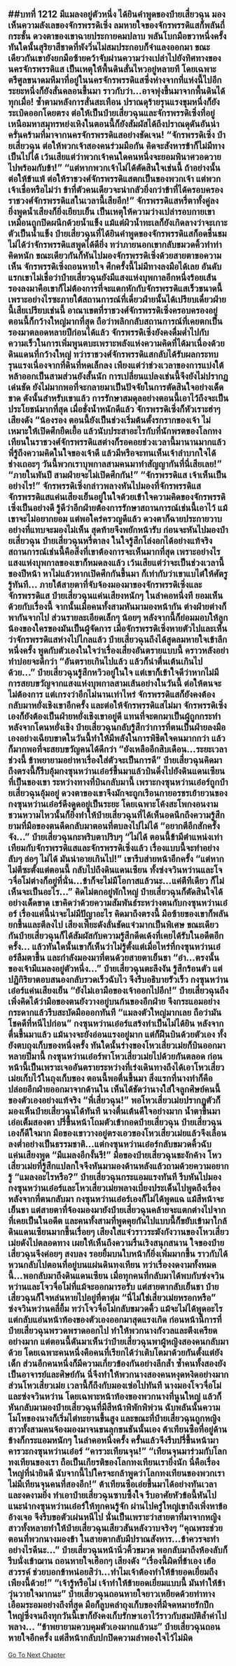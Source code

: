 ##บทที่ 1212 มีแมลงอยู่ตัวหนึ่ง
ได้ยินคำพูดของป๋ายเสี่ยวฉุน มองเห็นความลังเลของจักรพรรดิเซิ่ง ลมหายใจของจักรพรรดิแสก็พลันถี่กระชั้น ดวงตาของเขาฉายประกายคมปลาบ พลันโบกมือขวาหนึ่งครั้ง ทันใดนั้นสุริยาสีชาดที่พังวิ่นไม่สมประกอบก็จำแลงออกมา
ขณะเดียวกันเขายังยกมือซ้ายคว้าจับผ่านความว่างเปล่าไปยังทิศทางของนครจักรพรรดิแส เป็นเหตุให้พื้นดินสั่นไหวอยู่หลายที โดยเฉพาะตรีศูลขนาดมหึมาที่อยู่ในนครจักรพรรดิแสซึ่งห่างจากที่แห่งนี้ไปอีกระยะหนึ่งก็ยังสั่นคลอนขึ้นมา ราวกับว่า...อาจพุ่งขึ้นมาจากพื้นดินได้ทุกเมื่อ!
ซ้ำตามหลังการสั่นสะเทือน ปราณดุร้ายรุนแรงขุมหนึ่งก็ยังระเบิดออกโดยตรง ต่อให้เป็นป๋ายเสี่ยวฉุนและจักรพรรดิเซิ่งที่อยู่เหนือมหาสมุทรหย่งเหิงในตอนนี้ก็ยังสัมผัสได้ถึงปราณดุดันอันน่าครั่นคร้ามที่มาจากนครจักรพรรดิแสอย่างชัดเจน!
“จักรพรรดิเซิ่ง ป๋ายเสี่ยวฉุน ต่อให้พวกเจ้าสองคนร่วมมือกัน คิดจะสังหารข้าก็ไม่มีทางเป็นไปได้ เว้นเสียแต่ว่าพวกเจ้าคนใดคนหนึ่งจะยอมพินาศวอดวายไปพร้อมกับข้า!”
“แต่หากพวกเจ้าไม่ได้ตัดสินใจเช่นนี้ ถ้าอย่างนั้นต่อให้ข้าแพ้ ต่อให้ราชวงศ์จักรพรรดิแสตกเป็นของพวกเจ้า แต่พวกเจ้าเชื่อหรือไม่ว่า ข้าที่ตัวคนเดียวจะน่ากลัวยิ่งกว่าข้าที่ได้ครอบครองราชวงศ์จักรพรรดิแสในเวลานี้เสียอีก!” จักรพรรดิแสหรี่ตาทั้งคู่ลง ยิ่งพูดน้ำเสียงก็ยิ่งเยียบเย็น เป็นเหตุให้ความว่างเปล่ารอบกายเขาเหมือนถูกปิดผนึกด้วยน้ำแข็ง แม้แต่ผิวน้ำทะเลก็ยังเกิดลางว่าจะเกาะตัวเป็นน้ำแข็ง
ป๋ายเสี่ยวฉุนที่ได้ยินคำพูดของจักรพรรดิแสก็อดชื่นชมไม่ได้ว่าจักรพรรดิแสพูดได้ดียิ่ง ทว่าภายนอกเขากลับขมวดคิ้วทำท่าคิดหนัก ขณะเดียวกันก็หันไปมองจักรพรรดิเซิ่งด้วยสายตาขอความเห็น
จักรพรรดิเซิ่งถอนหายใจ ศึกครั้งนี้ไม่มีทางลงมือได้เลย อันดับแรกเขาไม่เชื่อว่าป๋ายเสี่ยวฉุนยังมีแสงแห่งบุพกาลอีกหนึ่งร้อยเส้น รองลงมาคือเขาก็ไม่ต้องการที่จะแตกหักกับจักรพรรดิแสเร็วขนาดนี้
เพราะอย่างไรซะภายใต้สถานการณ์ที่เดี๋ยวฝ่ายนั้นได้เปรียบเดี๋ยวฝ่ายนี้เสียเปรียบเช่นนี้ อาณาเขตที่ราชวงศ์จักรพรรดิเซิ่งครอบครองอยู่ตอนนี้ก็กว้างใหญ่มากที่สุด ถือว่าพลิกกลับสถานการณ์ที่เคยตกเป็นรองมาตลอดหลายปีก่อนได้แล้ว จักรพรรดิเซิ่งยังคงดื่มด่ำไปกับความเร็วในการเพิ่มพูนตบะเพราะพลังแห่งความคิดที่ได้มาเนื่องด้วยดินแดนที่กว้างใหญ่ ทว่าราชวงศ์จักรพรรดิแสกลับได้รับผลกระทบรุนแรงเนื่องจากที่ดินที่หดเล็กลง เพียงแต่ว่าช่วงเวลาของการแบ่งใต้หล้าออกเป็นสามส่วนยังสั้นนัก การเปลี่ยนแปลงเช่นนี้จึงยังไม่ปรากฏเด่นชัด ยังไม่มากพอที่จะกลายมาเป็นปัจจัยในการตัดสินใจอย่างเด็ดขาด
ดังนั้นสำหรับเขาแล้ว การรักษาสมดุลอย่างตอนนี้เอาไว้ถึงจะเป็นประโยชน์มากที่สุด เมื่อชั่งน้ำหนักดีแล้ว จักรพรรดิเซิ่งก็หัวเราะฮ่าๆ เสียงดัง
“น้องรอง ตอนนี้ยังเป็นช่วงเริ่มต้นตั้งรกรากของเจ้า ไม่เหมาะให้เปิดศึกยืดเยื้อ แล้วนับประสาอะไรกับที่นักพรตของโลกทงเทียนในราชวงศ์จักรพรรดิแสต่างก็รอคอยช่วงเวลานี้มานานมากแล้ว พี่รู้ถึงความคิดในใจของเจ้าดี แล้วมีหรือจะทนเห็นเจ้าลำบากใจได้ ช่างเถอะๆ วันนี้พวกเราบุพกาลสามคนมาทำสัญญากันที่นี่เสียเลย!”
“ภายในพันปี สามฝ่ายจะไม่เปิดศึกกัน!”
“จักรพรรดิแส เจ้าเห็นเป็นอย่างไร!” จักรพรรดิเซิ่งกล่าวพลางหันไปมองที่จักรพรรดิแส
จักรพรรดิแสแค่นเสียงเย็นอยู่ในใจด้วยเข้าใจความคิดของจักรพรรดิเซิ่งเป็นอย่างดี รู้ดีว่าอีกฝ่ายต้องการรักษาสถานการณ์เช่นนี้เอาไว้ แม้เขาจะไม่อยากยอม แต่พอใคร่ครวญดีแล้ว ดวงตาก็ฉายประกายวาบอย่างที่แทบจะมองไม่เห็น สุดท้ายจึงพยักหน้ารับ ก่อนจะหันไปมองป๋ายเสี่ยวฉุน
ป๋ายเสี่ยวฉุนหรี่ตาลง ในใจรู้สึกโล่งอกได้อย่างแท้จริง สถานการณ์เช่นนี้คือสิ่งที่เขาต้องการจะเห็นมากที่สุด เพราะอย่างไรแสงแห่งบุพกาลของเขาก็หมดลงแล้ว เว้นเสียแต่ว่าจะเป็นช่วงเวลานี้ของปีหน้า หาไม่แล้วหากเปิดศึกกันขึ้นมา ก็เท่ากับว่าเขาแบไต๋ให้ศัตรูรู้ทันที...
ภายใต้สายตาที่จับจ้องมองมาของจักรพรรดิเซิ่งและจักรพรรดิแส ป๋ายเสี่ยวฉุนแค่นเสียงหนักๆ ในลำคอหนึ่งที ยอมเห็นด้วยกับเรื่องนี้ จากนั้นเมื่อคนทั้งสามหันมามองหน้ากัน ต่างฝ่ายต่างก็พากันจากไป ส่วนรายละเอียดเล็กๆ น้อยๆ หลังจากนี้ก็ย่อมมอบให้ลูกน้องของใครของมันเป็นผู้จัดการ
เมื่อจักรพรรดิเซิ่งหายตัวไปและเห็นว่าจักรพรรดิแสห่างไปไกลแล้ว ป๋ายเสี่ยวฉุนถึงได้สูดลมหายใจเข้าลึกหนึ่งครั้ง พูดกับตัวเองในใจว่าเรื่องเสี่ยงอันตรายแบบนี้ คราวหลังอย่าทำบ่อยจะดีกว่า
“อันตรายเกินไปแล้ว แล้วก็น่าตื่นเต้นเกินไปด้วย...” ป๋ายเสี่ยวฉุนรู้สึกหวิวอยู่ในใจ แต่เขาก็เข้าใจดีว่าหากไม่มีการสยบขวัญจากแสงแห่งบุพกาลสามเส้นอย่างในวันนี้ ต่อให้ตนจะไม่ต้องการ แต่เกรงว่าอีกไม่นานเท่าไหร่ จักรพรรดิแสก็ยังคงต้องกลับมาหยั่งเชิงเขาอีกครั้ง
และต่อให้จักรพรรดิแสไม่มา จักรพรรดิเซิ่งเองก็ยังต้องเป็นฝ่ายหยั่งเชิงเขาอยู่ดี แทนที่จะตกมาเป็นผู้ถูกกระทำหลังจากโดนหยั่งเชิง ป๋ายเสี่ยวฉุนกลับรู้สึกว่าการที่ตนเป็นฝ่ายลงมือเองอย่างเฉียบขาดในวันนี้ทำให้มีพลังในการพิชิตใจคนมากกว่า แล้วก็มากพอที่จะสยบขวัญคนได้ดีกว่า
“ยังเหลืออีกสิบเดือน...ระยะเวลาช่วงนี้ ข้าพยายามอย่าหาเรื่องใส่ตัวจะเป็นการดี” ป๋ายเสี่ยวฉุนคิดมาถึงตรงนี้ก็รีบอุ้มกงซุนหว่านเอ๋อร์ขึ้นมาแล้วบินดิ่งไปยังดินแดนเซียนที่เป็นของเขา
ระหว่างทางที่บินกลับมานี้ เพราะกงซุนหว่านเอ๋อร์ถูกป๋ายเสี่ยวฉุนอุ้มอยู่ ดวงตาของเขาจึงมักจะถูกเรือนกายอรชรเย้ายวนของกงซุนหว่านเอ๋อร์ดึงดูดอยู่เป็นระยะ โดยเฉพาะโค้งสะโพกงอนงามชวนหวามไหวนั้นก็ยิ่งทำให้ป๋ายเสี่ยวฉุนที่ได้เห็นอดนึกถึงความรู้สึกยามที่มือของตนดีดกลับมาตอนที่ตบลงไปไม่ได้
“อยากตีอีกสักครั้งจัง...” ป๋ายเสี่ยวฉุนกะพริบตาปริบๆ
“ไม่ได้ ตอนนี้ข้ามีตำแหน่งเท่าเทียมกับจักรพรรดิแสและจักรพรรดิเซิ่งแล้ว เรื่องแบบนี้จะทำอย่างลับๆ ล่อๆ ไม่ได้ มันน่าอายเกินไป!” เขารีบส่ายหน้าอีกครั้ง
“แต่หากไม่ตีซะตั้งแต่ตอนนี้ กลับไปถึงดินแดนเซียน ทั้งซ่งจวินหว่านและโจวจื่อโม่ต่างก็อยู่ที่นั่น...ข้าก็จะไม่มีโอกาสแล้วนะ...แค่ตีทีเดียว ก็ไม่เห็นจะเป็นอะไร...” คิดไม่ตกอยู่พักใหญ่ ป๋ายเสี่ยวฉุนก็ตัดสินใจได้อย่างเด็ดขาด เขาคิดว่าด้วยความสัมพันธ์ระหว่างตนกับกงซุนหว่านเอ๋อร์ เรื่องแค่นี้น่าจะไม่มีปัญาอะไร
คิดมาถึงตรงนี้ มือซ้ายของเขาก็พลันยกขึ้นและตีลงไป เสียงเพี๊ยะดังลั่นชัดแจ๋วมากเป็นพิเศษ ขณะเดียวกันป๋ายเสี่ยวฉุนก็ได้สัมผัสกับความรู้สึกดีดเด้งที่เคยได้รับในอดีตอีกครั้ง... แล้วทันใดนั้นเขาก็เห็นว่าไม่รู้ตั้งแต่เมื่อไหร่ที่กงซุนหว่านเอ๋อร์ลืมตาขึ้น และกำลังมองมาที่ตนด้วยสายตาเย็นชา
“อ๋า...ตรงนั้นของเจ้ามีแมลงอยู่ตัวหนึ่ง...” ป๋ายเสี่ยวฉุนตะลึงงัน รู้สึกร้อนตัว แต่ปฏิกิริยาตอบสนองกลับรวดเร็วฉับไว จึงรีบอธิบายรัวเร็ว
กงซุนหว่านเอ๋อร์แค่นเสียงเย็น
“ยังไม่เอามือของเจ้าออกไปอีก!”
ป๋ายเสี่ยวฉุนถึงเพิ่งคิดได้ว่ามือของตนยังวางอยู่บนก้นของอีกฝ่าย จึงกระแอมอย่างกระดากแล้วรีบสะบัดมือออกทันที
“แมลงตัวใหญ่มากเลย ถือว่ามันโชคดีที่หนีไปก่อน”
กงซุนหว่านเอ๋อร์แสร้งทำเป็นไม่ได้ยิน หลังจากตื่นขึ้นมาแล้ว แม้นางจะยังอ่อนแรงอยู่มาก แต่ก็ฝืนบินด้วยตัวเอง ทั้งยังตบถุงเก็บของหนึ่งครั้ง ทันใดนั้นร่างของโหวเสี่ยวเม่ยก็บินออกมา
หลายปีมานี้ กงซุนหว่านเอ๋อร์พาโหวเสี่ยวเม่ยไปด้วยกันตลอด ก่อนหน้านี้เป็นเพราะเจออันตรายระหว่างที่เร่งเดินทางถึงได้เอาโหวเสี่ยวเม่ยเก็บไว้ในถุงเก็บของ ตอนนี้พอตื่นขึ้นมา สิ่งแรกที่นางทำก็คือปล่อยอีกฝ่ายออกมาจากด้านใน เห็นได้ชัดว่านางใส่ใจลูกศิษย์คนนี้ของตัวเองอย่างแท้จริง
“พี่เสี่ยวฉุน!” พอโหวเสี่ยวเม่ยปรากฏตัวก็มองเห็นป๋ายเสี่ยวฉุนได้ทันที นางตื่นเต้นดีใจอย่างมาก น้ำตาขึ้นมาเอ่อเต็มสองตา ปรี่ขึ้นหน้าโถมตัวเข้ากอดป๋ายเสี่ยวฉุน
ป๋ายเสี่ยวฉุนเองก็ดีใจมาก มือของเขาวางอยู่ตรงเอวของโหวเสี่ยวเม่ยแล้วจึงเลื่อนลงต่ำอย่างเป็นธรรมชาติ...แต่กงซุนหว่านเอ๋อร์กลับขมวดคิ้วฉับ แค่นเสียงพูด
“มีแมลงอีกงั้นรึ!”
มือของป๋ายเสี่ยวฉุนชะงักค้าง โหวเสี่ยวเม่ยที่รู้สึกแปลกใจจึงหันมามองด้านหลังแล้วถามด้วยความอยากรู้
“แมลงอะไรหรือ?”
ป๋ายเสี่ยวฉุนกระแอมแรงทันที รีบหันไปมองกงซุนหว่านเอ๋อร์และโหวเสี่ยวเม่ยพลางเบี่ยงประเด็นไปพูดถึงเรื่องหลังจากที่ตนกลับมา กงซุนหว่านเอ๋อร์เองก็ไม่ได้พูดแฉ แม้สีหน้าจะเย็นชา แต่สายตาที่จ้องมองมายังป๋ายเสี่ยวฉุนคล้ายจะแตกต่างไปจากที่เคยเป็นในอดีต
และคนทั้งสามที่พูดคุยกันไปแบบนี้ก็ขยับเข้ามาใกล้ดินแดนเซียนมากขึ้นเรื่อยๆ เสียงใสแจ๋วราวระฆังกังวานของโหวเสี่ยวเม่ยดังไปตลอดทาง เผยให้เห็นถึงความรื่นเริงสนุกสนาน ใจของป๋ายเสี่ยวฉุนจึงค่อยๆ สงบลง รอยยิ้มบนใบหน้าก็ยิ่งเพิ่มมากขึ้น ราวกับได้หวนกลับไปตอนที่อยู่บนแผ่นดินทงเทียน
ทว่าเรื่องงดงามทั้งหมดนี้...พอกลับมาถึงดินแดนเซียน เมื่อทุกคนที่กลับมาได้พบกับซ่งจวินหว่านและโจวจื่อโม่ที่แม้จะออกมารอรับ แต่สายตากลับเย็นชา ป๋ายเสี่ยวฉุนก็ใจหล่นหายไปอยู่ที่ตาตุ่ม
“นี่ไม่ใช่เสี่ยวเม่ยหรอกหรือ” ซ่งจวินหว่านคลี่ยิ้ม ทว่าโจวจื่อโม่กลับขมวดคิ้ว แม้จะไม่ได้พูดอะไร แต่กลับแอ่นหน้าท้องของตัวเองออกมาสุดแรงเกิด
ก่อนหน้านี้การที่ป๋ายเสี่ยวฉุนพรวดพราดออกไป ทำให้พวกนางกังวลและตึงเครียดอย่างมาก แต่ตอนนี้ดันมาเห็นว่าป๋ายเสี่ยวฉุนพาผู้หญิงสองคนกลับมาด้วย โดยเฉพาะคนหนึ่งคือคนที่เรียกได้ว่าเติบโตมาด้วยกันตั้งแต่ยังเด็ก ส่วนอีกคนหนึ่งก็มีความเกี่ยวข้องกันอย่างลึกล้ำ ซ้ำคนทั้งสองยังเป็นอาจารย์และศิษย์กัน นี่จึงทำให้พวกนางสองคนหงุดหงิดอย่างมาก
ส่วนโหวเสี่ยวเม่ย เวลานี้ก็ถึงกับมองเซ่อไปทันที นางมองโจวจื่อโม่และซ่งจวินหว่าน โดยเฉพาะหน้าท้องของพวกนางที่นูนใหญ่ แล้วก็หันกลับมามองป๋ายเสี่ยวฉุนที่มีสีหน้าพิพักพิพ่วน ฉับพลันนั้นความโมโหของนางก็เริ่มไต่ทะยานขึ้นสูง
และขณะที่ป๋ายเสี่ยวฉุนถูกหญิงสาวทั้งสามคนจ้องมองมาจนขนลุกขนชันนั้นเอง ต้าเทียนซือที่อยู่ด้านข้างก็กระแอมหนักๆ ในลำคอหนึ่งครั้ง ครั้นแล้วจึงรีบปรี่ขึ้นหน้ามาคารวะกงซุนหว่านเอ๋อร์
“คารวะเทียนจุน!”
“เทียนจุนมาร่วมกับโลกทงเทียนของเรา ถือเป็นเกียรติของโลกทงเทียนเรายิ่งนัก นี่คือเรื่องใหญ่ที่น่ายินดี นับจากนี้ไปใครจะกล้าพูดว่าโลกทงเทียนของพวกเราไม่มีเทียนจุนคนที่สองอีก!” ต้าเทียนซือเอ่ยขึ้นมาได้อย่างทันเวลาและงดงามยิ่ง ทำเอาป๋ายเสี่ยวฉุนซาบซึ้งใจ รีบอาศัยหัวข้อนี้หันไปแนะนำกงซุนหว่านเอ๋อร์ให้ทุกคนรู้จัก
ผ่านไปครู่ใหญ่เขาถึงเพิ่งหาข้ออ้างเจอ จึงรีบขอตัวเผ่นหนีไป นั่นเป็นเพราะว่าสายตาที่มาจากหญิงสาวทั้งหลายทำให้ป๋ายเสี่ยวฉุนเสียวสันหลังวาบจริงๆ
“คุณพระช่วย ตอนที่พวกนางมองข้า ในสายตากลับมีปราณสังหาร...ข้าควรจะทำอย่างไรดีนะ...” ป๋ายเสี่ยวฉุนหน้านิ่วคิ้วขมวด พอกลับมาถึงห้องลับก็รีบนั่งเข้าฌาน ถอนหายใจเฮือกๆ เสียงดัง
“เรื่องนี้ผิดที่ข้าเอง เฮ้อ สวรรค์ ช่วยบอกข้าหน่อยสิว่า...ทำไมเจ้าต้องทำให้ข้ายอดเยี่ยมถึงเพียงนี้ด้วย!”
“เจ้ารู้หรือไม่ เจ้าทำให้ข้ายอดเยี่ยมแบบนี้ มันทำให้ข้าวุ่นวายใจมากนะ” ป๋ายเสี่ยวฉุนถอนหายใจยาวเหยียดด้วยท่าทางเอือมระอมอย่างถึงที่สุด มือก็ลูบคลำถุงเก็บของที่มีจดหมายรักปึกใหญ่ซึ่งจนถึงทุกวันนี้เขาก็ยังคงเก็บรักษาเอาไว้ราวกับสมบัติล้ำค่าไปพลาง...
“ข้าพยายามควบคุมตัวเองมากแล้วนะ” ป๋ายเสี่ยวฉุนถอนหายใจอีกครั้ง แต่สีหน้ากลับปกปิดความลำพองใจไว้ไม่มิด
------


[Go To Next Chapter]( ./186.md)